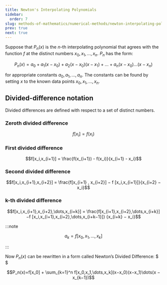 ```yaml
---
title: Newton's Interpolating Polynomials
sidebar:
  order: 7
slug: methods-of-mathematics/numerical-methods/newton-interpolating-polynomials
prev: true
next: true
---
```


Suppose that $P_n (x)$ is the $n$-th interpolating polynomial that agrees with the function $f$ at
the distinct numbers $x_0, x_1,\dots,x_n$. $P_n$ has the form:

```math
P_n (x) = a_0 + a_1(x − x_0) + a_2(x − x_0)(x − x_1) + \dots + a_n(x − x_0)\dots(x-x_n)
```

for appropriate constants $a_0, a_1,\dots,a_n$. The constants can be found by setting $x$ to the known data points $x_0,x_1,\dots,x_n$.

## Divided-difference notation

Divided differences are defined with respect to a set of distinct numbers.


### Zeroth divided difference

```math
f[x_i] = f (x_i)
```

### First divided difference

```math
f[x_i,x_{i+1}] = \frac{f(x_{i+1}) - f(x_i)}{x_{i+1} - x_i}
```

### Second divided difference

```math
f[x_i,x_{i+1},x_{i+2}] =
\frac{f[x_{i+1} , x_{i+2}] − f [x_i,x_{i+1}]}{x_{i+2} − x_i}
```

### k-th divided difference

```math
f[x_i,x_{i+1},x_{i+2},\dots,x_{i+k}] =
\frac{f[x_{i+1},x_{i+2},\dots,x_{i+k}]−f [x_i,x_{i+1},x_{i+2},\dots,x_{i+k−1}]}
{x_{i+k} − x_i}
```

:::note

```math
a_k = f[x_0,x_1,\dots,x_k]
```

:::

Now $P_n(x)$ can be rewritten in a form called Newton’s Divided Difference: $ $

```math
P_n(x)=f[x_0] +
\sum_{k=1}^n
f[x_0,x_1,\dots,x_k](x−x_0)(x−x_1)\dots(x − x_{k−1})
```
